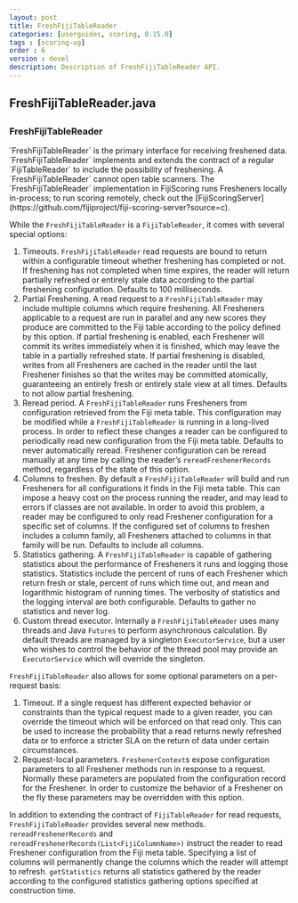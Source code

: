 ```yaml
---
layout: post
title: FreshFijiTableReader
categories: [userguides, scoring, 0.15.0]
tags : [scoring-ug]
order : 6
version : devel
description: Description of FreshFijiTableReader API.
---
```


<div id="accordion-container">
  <h2 class="accordion-header"> FreshFijiTableReader.java </h2>
    <div class="accordion-content">
    <script src="http://gist-it.appspot.com/github/fijiproject/fiji-scoring/raw/fiji-scoring-root-0.15.0/src/main/java/org/fiji/scoring/FreshFijiTableReader.java"> </script>
  </div>
</div>

<h3 style="margin-top:0px;padding-top:10px;"> FreshFijiTableReader </h3>
`FreshFijiTableReader` is the primary interface for receiving freshened data. `FreshFijiTableReader` implements and extends the contract of a regular `FijiTableReader` to include the possibility of freshening. A `FreshFijiTableReader` cannot open table scanners. The `FreshFijiTableReader` implementation in FijiScoring runs Fresheners locally in-process; to run scoring remotely, check out the [FijiScoringServer](https://github.com/fijiproject/fiji-scoring-server?source=c).

While the `FreshFijiTableReader` is a `FijiTableReader`, it comes with several special options:

1. Timeouts. `FreshFijiTableReader` read requests are bound to return within a configurable timeout whether freshening has completed or not. If freshening has not completed when time expires, the reader will return partially refreshed or entirely stale data according to the partial freshening configuration. Defaults to 100 milliseconds.
2. Partial Freshening. A read request to a `FreshFijiTableReader` may include multiple columns which require freshening. All Fresheners applicable to a request are run in parallel and any new scores they produce are committed to the Fiji table according to the policy defined by this option. If partial freshening is enabled, each Freshener will commit its writes immediately when it is finished, which may leave the table in a partially refreshed state. If partial freshening is disabled, writes from all Fresheners are cached in the reader until the last Freshener finishes so that the writes may be committed atomically, guaranteeing an entirely fresh or entirely stale view at all times. Defaults to not allow partial freshening.
3. Reread period. A `FreshFijiTableReader` runs Fresheners from configuration retrieved from the Fiji meta table. This configuration may be modified while a `FreshFijiTableReader` is running in a long-lived process. In order to reflect these changes a reader can be configured to periodically read new configuration from the Fiji meta table. Defaults to never automatically reread. Freshener configuration can be reread manually at any time by calling the reader’s `rereadFreshenerRecords` method, regardless of the state of this option.
4. Columns to freshen. By default a `FreshFijiTableReader` will build and run Fresheners for all configurations it finds in the Fiji meta table. This can impose a heavy cost on the process running the reader, and may lead to errors if classes are not available. In order to avoid this problem, a reader may be configured to only read Freshener configuration for a specific set of columns. If the configured set of columns to freshen includes a column family, all Fresheners attached to columns in that family will be run. Defaults to include all columns.
5. Statistics gathering. A `FreshFijiTableReader` is capable of gathering statistics about the performance of Fresheners it runs and logging those statistics. Statistics include the percent of runs of each Freshener which return fresh or stale, percent of runs which time out, and mean and logarithmic histogram of running times. The verbosity of statistics and the logging interval are both configurable. Defaults to gather no statistics and never log.
6. Custom thread executor. Internally a `FreshFijiTableReader` uses many threads and Java `Futures` to perform asynchronous calculation. By default threads are managed by a singleton `ExecutorService`, but a user who wishes to control the behavior of the thread pool may provide an `ExecutorService` which will override the singleton.

`FreshFijiTableReader` also allows for some optional parameters on a per-request basis:

1. Timeout. If a single request has different expected behavior or constraints than the typical request made to a given reader, you can override the timeout which will be enforced on that read only. This can be used to increase the probability that a read returns newly refreshed data or to enforce a stricter SLA on the return of data under certain circumstances.
2. Request-local parameters. `FreshenerContext`s expose configuration parameters to all Freshener methods run in response to a request. Normally these parameters are populated from the configuration record for the Freshener. In order to customize the behavior of a Freshener on the fly these parameters may be overridden with this option.

In addition to extending the contract of `FijiTableReader` for read requests, `FreshFijiTableReader` provides several new methods. `rereadFreshenerRecords` and `rereadFreshenerRecords(List<FijiColumnName>)` instruct the reader to read Freshener configuration from the Fiji meta table. Specifying a list of columns will permanently change the columns which the reader will attempt to refresh. `getStatistics` returns all statistics gathered by the reader according to the configured statistics gathering options specified at construction time.
